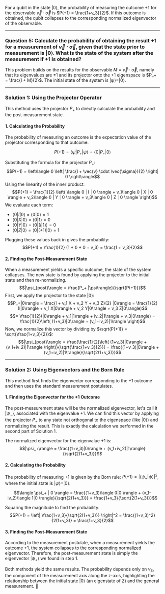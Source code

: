 For a qubit in the state $|0\rangle$, the probability of measuring the outcome +1 for the observable $\vec{v} \cdot \vec{\sigma}$ is $P(+1) = \frac{1+v_3}{2}$. If this outcome is obtained, the qubit collapses to the corresponding normalized eigenvector of the observable.

***

### **Question 5: Calculate the probability of obtaining the result +1 for a measurement of $\vec{v} \cdot \vec{\sigma}$, given that the state prior to measurement is $|0\rangle$. What is the state of the system after the measurement if +1 is obtained?**

This problem builds on the results for the observable $M \equiv \vec{v} \cdot \vec{\sigma}$, namely that its eigenvalues are $\pm 1$ and its projector onto the +1 eigenspace is $P_+ = \frac{I + M}{2}$. The initial state of the system is $|\psi\rangle = |0\rangle$.

---

### **Solution 1: Using the Projector Operator**

This method uses the projector $P_+$ to directly calculate the probability and the post-measurement state.

#### **1. Calculating the Probability**
The probability of measuring an outcome is the expectation value of the projector corresponding to that outcome.

$$P(+1) = \langle \psi | P_+ | \psi \rangle = \langle 0 | P_+ | 0 \rangle$$

Substituting the formula for the projector $P_+$:
$$P(+1) = \left\langle 0 \left| \frac{I + \vec{v} \cdot \vec{\sigma}}{2} \right| 0 \right\rangle$$Using the linearity of the inner product:$$P(+1) = \frac{1}{2} \left( \langle 0 | I | 0 \rangle + v_1\langle 0 | X | 0 \rangle + v_2\langle 0 | Y | 0 \rangle + v_3\langle 0 | Z | 0 \rangle \right)$$We evaluate each term:
* $\langle 0 | I | 0 \rangle = \langle 0 | 0 \rangle = 1$
* $\langle 0 | X | 0 \rangle = \langle 0 | 1 \rangle = 0$
* $\langle 0 | Y | 0 \rangle = \langle 0 | (i|1\rangle) = 0$
* $\langle 0 | Z | 0 \rangle = \langle 0 | (+1)|0\rangle = 1$

Plugging these values back in gives the probability:
$$P(+1) = \frac{1}{2} (1 + 0 + 0 + v_3) = \frac{1 + v_3}{2}$$

#### **2. Finding the Post-Measurement State**
When a measurement yields a specific outcome, the state of the system collapses. The new state is found by applying the projector to the initial state and then re-normalizing.
$$|\psi_{post}\rangle = \frac{P_+ |\psi\rangle}{\sqrt{P(+1)}}$$First, we apply the projector to the state $|0\rangle$:
$$P_+|0\rangle = \frac{I + v_1 X + v_2 Y + v_3 Z}{2} |0\rangle = \frac{1}{2}(I|0\rangle + v_1 X|0\rangle + v_2 Y|0\rangle + v_3 Z|0\rangle)$$$$= \frac{1}{2}(|0\rangle + v_1|1\rangle + iv_2|1\rangle + v_3|0\rangle) = \frac{1}{2}\left( (1+v_3)|0\rangle + (v_1+iv_2)|1\rangle \right)$$Now, we normalize this vector by dividing by $\sqrt{P(+1)} = \sqrt{\frac{1+v_3}{2}}$:$$|\psi_{post}\rangle = \frac{\frac{1}{2}\left( (1+v_3)|0\rangle + (v_1+iv_2)|1\rangle \right)}{\sqrt{\frac{1+v_3}{2}}} = \frac{(1+v_3)|0\rangle + (v_1+iv_2)|1\rangle}{\sqrt{2(1+v_3)}}$$

---

### **Solution 2: Using Eigenvectors and the Born Rule**

This method first finds the eigenvector corresponding to the +1 outcome and then uses the standard measurement postulates.

#### **1. Finding the Eigenvector for the +1 Outcome**
The post-measurement state will be the normalized eigenvector, let's call it $|\psi_+\rangle$, associated with the eigenvalue +1. We can find this vector by applying the projector $P_+$ to any state not orthogonal to the eigenspace (like $|0\rangle$) and normalizing the result. This is exactly the calculation we performed in the second part of Solution 1.

The normalized eigenvector for the eigenvalue +1 is:
$$|\psi_+\rangle = \frac{(1+v_3)|0\rangle + (v_1+iv_2)|1\rangle}{\sqrt{2(1+v_3)}}$$

#### **2. Calculating the Probability**
The probability of measuring +1 is given by the Born rule: $P(+1) = |\langle \psi_+ | \psi \rangle|^2$, where the initial state is $|\psi\rangle = |0\rangle$.

$$\langle \psi_+ | 0 \rangle = \frac{(1+v_3)\langle 0|0 \rangle + (v_1-iv_2)\langle 1|0 \rangle}{\sqrt{2(1+v_3)}} = \frac{1+v_3}{\sqrt{2(1+v_3)}}$$

Squaring the magnitude to find the probability:
$$P(+1) = \left| \frac{1+v_3}{\sqrt{2(1+v_3)}} \right|^2 = \frac{(1+v_3)^2}{2(1+v_3)} = \frac{1+v_3}{2}$$

#### **3. Finding the Post-Measurement State**
According to the measurement postulate, when a measurement yields the outcome +1, the system collapses to the corresponding normalized eigenvector.
Therefore, the post-measurement state is simply the eigenvector $|\psi_+\rangle$ we found in step 1.

Both methods yield the same results. The probability depends only on $v_3$, the component of the measurement axis along the z-axis, highlighting the relationship between the initial state $|0\rangle$ (an eigenstate of Z) and the general measurement. 🎯